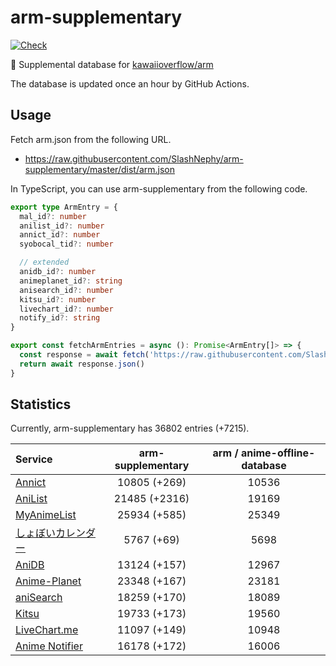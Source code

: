 # arm-supplementary

[![Check](https://github.com/SlashNephy/arm-supplementary/actions/workflows/check-node.yml/badge.svg)](https://github.com/SlashNephy/arm-supplementary/actions/workflows/check-node.yml)

💊 Supplemental database for [kawaiioverflow/arm](https://github.com/kawaiioverflow/arm)

The database is updated once an hour by GitHub Actions.

## Usage

Fetch arm.json from the following URL.

- https://raw.githubusercontent.com/SlashNephy/arm-supplementary/master/dist/arm.json

In TypeScript, you can use arm-supplementary from the following code.

```TypeScript
export type ArmEntry = {
  mal_id?: number
  anilist_id?: number
  annict_id?: number
  syobocal_tid?: number

  // extended
  anidb_id?: number
  animeplanet_id?: string
  anisearch_id?: number
  kitsu_id?: number
  livechart_id?: number
  notify_id?: string
}

export const fetchArmEntries = async (): Promise<ArmEntry[]> => {
  const response = await fetch('https://raw.githubusercontent.com/SlashNephy/arm-supplementary/master/dist/arm.json')
  return await response.json()
}
```

## Statistics

Currently, arm-supplementary has 36802 entries (+7215).

| Service                                     | arm-supplementary | arm / anime-offline-database |
| :------------------------------------------ | :---------------: | :--------------------------: |
| [Annict](https://annict.com)                |   10805 (+269)    |            10536             |
| [AniList](https://anilist.co)               |   21485 (+2316)   |            19169             |
| [MyAnimeList](https://myanimelist.net)      |   25934 (+585)    |            25349             |
| [しょぼいカレンダー](https://cal.syoboi.jp) |    5767 (+69)     |             5698             |
| [AniDB](https://anidb.net)                  |   13124 (+157)    |            12967             |
| [Anime-Planet](https://anime-planet.com)    |   23348 (+167)    |            23181             |
| [aniSearch](https://anisearch.com)          |   18259 (+170)    |            18089             |
| [Kitsu](https://kitsu.io)                   |   19733 (+173)    |            19560             |
| [LiveChart.me](https://livechart.me)        |   11097 (+149)    |            10948             |
| [Anime Notifier](https://notify.moe)        |   16178 (+172)    |            16006             |
